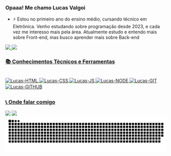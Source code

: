 ### Opaaa! Me chamo Lucas Valgoi

- ⚡ Estou no primeiro ano do ensino médio, cursando técnico em Eletrônica. Venho estudando sobre programação desde 2023, e cada vez me interesso mais pela área. Atualmente estudo e entendo mais sobre Front-end, mas busco aprender mais sobre Back-end

<div>
  <a href="https://github.com/lucasvalgoi">
  <img height="190em" src="https://github-readme-stats.vercel.app/api?username=lucasvalgoi&show_icons=true&theme=tokyonight&include_all_commits=true&count_private=ture"/>
  <img height="190em" src="https://github-readme-stats.vercel.app/api/top-langs/?username=lucasvalgoi&layout=compact&langs_count=8&theme=tokyonight"/>
</div>

### 📚 Conhecimentos Técnicos e Ferramentas
<div style="display: inline_block"><br>
  <img align="center" alt="Lucas-HTML" height="30" width="40" src="https://cdn.jsdelivr.net/gh/devicons/devicon@latest/icons/html5/html5-original.svg"/>
  <img align="center" alt="Lucas-CSS" height="30" width="40" src="https://cdn.jsdelivr.net/gh/devicons/devicon@latest/icons/css3/css3-original.svg"/>
  <img align="center" alt="Lucas-JS" height="30" width="40" src="https://cdn.jsdelivr.net/gh/devicons/devicon@latest/icons/javascript/javascript-original.svg"/>
  <img align="center" alt="Lucas-NODE" height="30" width="40" src="https://cdn.jsdelivr.net/gh/devicons/devicon@latest/icons/nodejs/nodejs-original.svg"/>
  <img align="center" alt="Lucas-GIT" height="30" width="40" src="https://cdn.jsdelivr.net/gh/devicons/devicon@latest/icons/git/git-original.svg"/>
  <img align="center" alt="Lucas-GITHUB" height="30" width="40" src="https://cdn.jsdelivr.net/gh/devicons/devicon@latest/icons/github/github-original.svg"/>
</div>

##

### 📞 Onde falar comigo
<div>
  <a href="https://instagram.com/lucasvalgoi" target="_blank"> <img src="https://img.shields.io/badge/Instagram-E4405F?style=for-the-badge&logo=instagram&logoColor=white" target="_blank"></a>
  <a href="https://linkedin.com/in/lucas-luis-valgoi-977351303/" target="_blank"> <img src="https://img.shields.io/badge/LinkedIn-0077B5?style=for-the-badge&logo=linkedin&logoColor=white"></a>
</div>


<picture>
  <source media="(prefers-color-scheme: dark)" srcset="https://raw.githubusercontent.com/lucasvalgoi/lucasvalgoi/output/github-contribution-grid-snake-dark.svg">
  <source media="(prefers-color-scheme: light)" srcset="https://raw.githubusercontent.com/lucasvalgoi/lucasvalgoi/output/github-contribution-grid-snake.svg">
  <img alt="github contribution grid snake animation" src="https://raw.githubusercontent.com/lucasvalgoi/lucasvalgoi/output/github-contribution-grid-snake.svg">
</picture>
